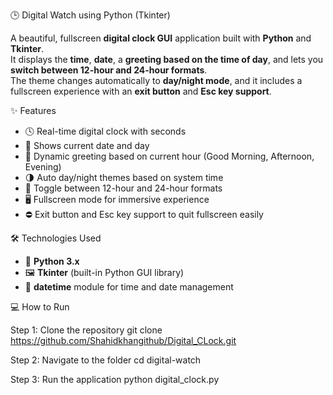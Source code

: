 🕒 Digital Watch using Python (Tkinter)

A beautiful, fullscreen **digital clock GUI** application built with **Python** and **Tkinter**.  
It displays the **time**, **date**, a **greeting based on the time of day**, and lets you **switch between 12-hour and 24-hour formats**.  
The theme changes automatically to **day/night mode**, and it includes a fullscreen experience with an **exit button** and **Esc key support**.


✨ Features

- 🕓 Real-time digital clock with seconds  
- 📆 Shows current date and day  
- 🌅 Dynamic greeting based on current hour (Good Morning, Afternoon, Evening)  
- 🌗 Auto day/night themes based on system time  
- 🔁 Toggle between 12-hour and 24-hour formats  
- 🖥️ Fullscreen mode for immersive experience  
- ⛔ Exit button and Esc key support to quit fullscreen easily


🛠️ Technologies Used

- 🐍 **Python 3.x**  
- 🖼️ **Tkinter** (built-in Python GUI library)  
- 📅 **datetime** module for time and date management


💻 How to Run

Step 1: Clone the repository
git clone https://github.com/Shahidkhangithub/Digital_CLock.git

Step 2: Navigate to the folder
cd digital-watch

Step 3: Run the application
python digital_clock.py
